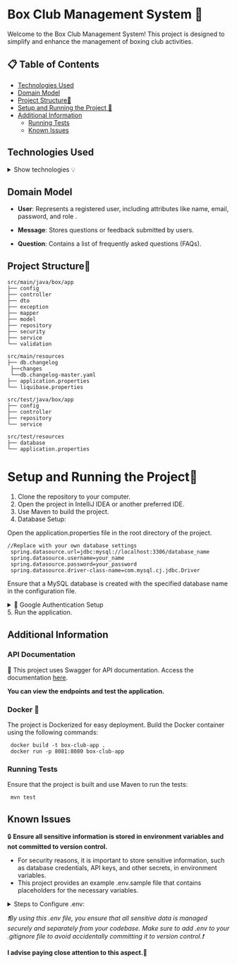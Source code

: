 # Box Club Management System 🥊
Welcome to the Box Club Management System! This project is designed to simplify and enhance the management of boxing club activities.

## 📋 Table of Contents
- [Technologies Used](#technologies-used)
- [Domain Model](#domain-model)
- [Project Structure📁](#project-structure)
- [Setup and Running the Project 🚀](#setup-and-running-the-project)
- [Additional Information](#additional-information)
  - [Running Tests](#running-tests)
  - [Known Issues](#known-issues)

## Technologies Used 

<details>
<summary>Show technologies 💡</summary>
  
- Spring Boot
- Spring Security
- Spring Web
- Spring Data JPA
- Spring Security OAuth2 (for Google Authentication)
- Maven
- Docker
-	Lombok
-	MySQL
- Redis
-	Liquibase
-	Mapstruct
- Swagger
</details>

## Domain Model
+ **User**: Represents a registered user, including attributes like name, email, password, and role .
 
+ **Message**: Stores questions or feedback submitted by users.
 
+ **Question**: Contains a list of frequently asked questions (FAQs).

## Project Structure📁
```plaintext
src/main/java/box/app
├── config
├── controller
├── dto
├── exception
├── mapper
├── model
├── repository
├── security
├── service
└── validation

src/main/resources
├── db.changelog
 ├──changes
 └──db.changelog-master.yaml
├── application.properties
└── liquibase.properties

src/test/java/box/app
├── config
├── controller
├── repository
└── service

src/test/resources
├── database
└── application.properties
```

# Setup and Running the Project🚀
1. Clone the repository to your computer.
2. Open the project in IntelliJ IDEA or another preferred IDE.
3. Use Maven to build the project.
4. Database Setup:

Open the application.properties file in the root directory of the project.
```plaintext
//Replace with your own database settings
 spring.datasource.url=jdbc:mysql://localhost:3306/database_name
 spring.datasource.username=your_name
 spring.datasource.password=your_password
 spring.datasource.driver-class-name=com.mysql.cj.jdbc.Driver
```
Ensure that a MySQL database is created with the specified database name in the configuration file.

<details>
<summary>🔑 Google Authentication Setup</summary>

**Obtain API Credentials**:
- Go to the [Google Cloud Console](https://console.cloud.google.com/).
- Create a new project or select an existing one.
- Navigate to **APIs & Services** → **Credentials**.
- Create an **OAuth 2.0 Client ID**.
- Configure the redirect URI (e.g., `http://localhost:8080/login/oauth2/code/google`).

**Edit application.properties**:
```properties
spring.security.oauth2.client.registration.google.client-id=client.registration_google_client_id
spring.security.oauth2.client.registration.google.client-secret=client.registration_google_client_secret
spring.security.oauth2.client.registration.google.redirect-uri=http://localhost:8080/login/oauth2/code/google
spring.security.oauth2.client.registration.google.scope=profile, email
spring.security.oauth2.client.registration.google.client-name=Google

```
**Edit Redis Configuration:**
```plaintext
spring.data.redis.host=redis_host
spring.data.redis.port=redis_port
spring.data.redis.password=redis_password
spring.data.redis.ssl.enabled=true
```
Ensure that a Redis database is created with the specified database name in the configuration file.
</details>
5. Run the application.

## Additional Information
### API Documentation
📖 This project uses Swagger for API documentation. Access the documentation [here](http://ec2-54-196-53-183.compute-1.amazonaws.com/swagger-ui/index.html#/
).

**You can view the endpoints and test the application.**
### Docker 🐳
The project is Dockerized for easy deployment. Build the Docker container using the following commands:
```plaintext
 docker build -t box-club-app .
 docker run -p 8081:8080 box-club-app
```
### Running Tests
Ensure that the project is built and use Maven to run the tests:
```plaintext
 mvn test
```

## Known Issues 
🔒 **Ensure all sensitive information is stored in environment variables and not committed to version control.**
- For security reasons, it is important to store sensitive information, such as database credentials, API keys, and other secrets, in environment variables.
- This project provides an example .env.sample file that contains placeholders for the necessary variables.

<details>
<summary>Steps to Configure .env:</summary>
  
1. Copy the .env-sample file to .env:
```plaintext
cp .env-sample .env
```
2. Edit the .env file to include your own configuration
</details>

*❗By using this .env file, you ensure that all sensitive data is managed securely and separately from your codebase. Make sure to add .env to your .gitignore file to avoid accidentally committing it to version control.❗*

**I advise paying close attention to this aspect.👀**
